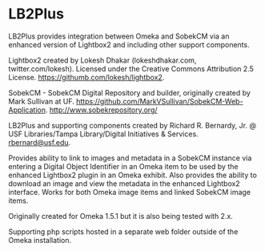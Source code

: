 # LB2Plus
LB2Plus provides integration between Omeka and SobekCM via an enhanced version of Lightbox2 and including other support components.

Lightbox2 created by Lokesh Dhakar (lokeshdhakar.com, twitter.com/lokesh). Licensed under the Creative Commons Attribution 2.5 License. https://githumb.com/lokesh/lightbox2.

SobekCM - SobekCM Digital Repository and builder, originally created by Mark Sullivan at UF. https://github.com/MarkVSullivan/SobekCM-Web-Application. http://www.sobekrepository.org/

LB2Plus and supporting components created by Richard R. Bernardy, Jr. @ USF Libraries/Tampa Library/Digital Initiatives & Services. rbernard@usf.edu.

Provides ability to link to images and metadata in a SobekCM instance via entering a Digital Object Identifier in an Omeka item to be used by the enhanced Lightbox2 plugin in an Omeka exhibit. Also provides the ability to download an image and view the metadata in the enhanced Lightbox2 interface. Works for both Omeka image items and linked SobekCM image items.

Originally created for Omeka 1.5.1 but it is also being tested with 2.x.

Supporting php scripts hosted in a separate web folder outside of the Omeka installation.
